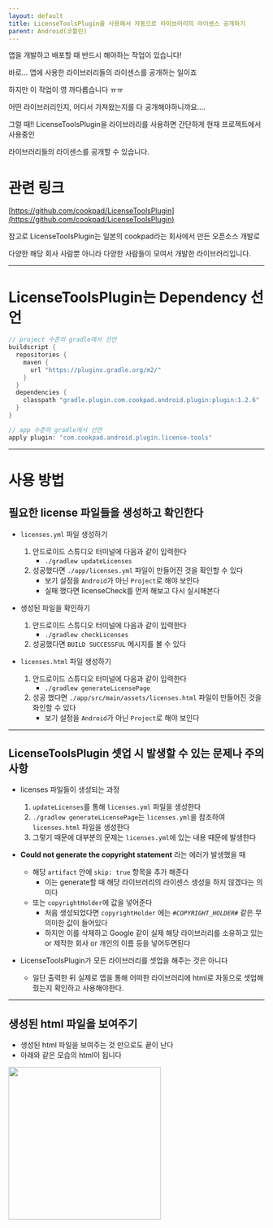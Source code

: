 ```yaml
---
layout: default
title: LicenseToolsPlugin을 사용해서 자동으로 라이브러리의 라이센스 공개하기
parent: Android(코틀린)
---
```


앱을 개발하고 배포할 때 반드시 해야하는 작업이 있습니다!

바로... 앱에 사용한 라이브러리들의 라이센스를 공개하는 일이죠

하지만 이 작업이 영 까다롭습니다 ㅠㅠ

어떤 라이브러리인지, 어디서 가져왔는지를 다 공개해야하니까요....

그럴 때!! LicenseToolsPlugin을 라이브러리를 사용하면 간단하게 현재 프로젝트에서 사용중인

라이브러리들의 라이센스를 공개할 수 있습니다.


# 관련 링크

[https://github.com/cookpad/LicenseToolsPlugin](https://github.com/cookpad/LicenseToolsPlugin)

참고로 LicenseToolsPlugin는 일본의 cookpad라는 회사에서 만든 오픈소스 개발로

다양한 해당 회사 사람뿐 아니라 다양한 사람들이 모여서 개발한 라이브러리입니다.

----------------------

# LicenseToolsPlugin는 Dependency 선언

```kotlin
// project 수준의 gradle에서 선언
buildscript {
  repositories {
    maven {
      url "https://plugins.gradle.org/m2/"
    }
  }
  dependencies {
    classpath "gradle.plugin.com.cookpad.android.plugin:plugin:1.2.6"
  }
}

// app 수준의 gradle에서 선언
apply plugin: "com.cookpad.android.plugin.license-tools"
```
-------------

# 사용 방법

## 필요한 license 파일들을 생성하고 확인한다

- `licenses.yml` 파일 생성하기
    1. 안드로이드 스튜디오 터미널에 다음과 같이 입력한다
        - `./gradlew updateLicenses`
    2. 성공했다면 `./app/licenses.yml` 파일이 만들어진 것을 확인할 수 있다
        - 보기 설정을 `Android`가 아닌 `Project`로 해야 보인다
        - 실패 했다면 licenseCheck를 먼저 해보고 다시 실시해본다
    
- 생성된 파일을 확인하기
    1. 안드로이드 스튜디오 터미널에 다음과 같이 입력한다
        - `./gradlew checkLicenses`
    2. 성공했다면 `BUILD SUCCESSFUL` 메시지를 볼 수 있다

- `licenses.html` 파일 생성하기
    1. 안드로이드 스튜디오 터미널에 다음과 같이 입력한다
        - `./gradlew generateLicensePage`
    2. 성공 했다면 `./app/src/main/assets/licenses.html` 파일이 만들어진 것을 화인할 수 있다
        - 보기 설정을 `Android`가 아닌 `Project`로 해야 보인다

-------------------

## LicenseToolsPlugin 셋업 시 발생할 수 있는 문제나 주의 사항

- licenses 파일들이 생성되는 과정
    1. `updateLicenses`를 통해 `licenses.yml` 파일을 생성한다
    2.   `./gradlew generateLicensePage`는  `licenses.yml`을 참조하여 `licenses.html` 파일을 생성한다
    3. 그렇기 때문에 대부분의 문제는 `licenses.yml`에 있는 내용 때문에 발생한다

- **Could not generate the copyright statement** 라는 에러가 발생했을 때
    - 해당 `artifact` 안에 `skip: true` 항목을 추가 해준다
        - 이는 generate할 때 해당 라이브러리의 라이센스 생성을 하지 않겠다는 의미다
    - 또는 `copyrightHolder`에 값을 넣어준다
        - 처음 생성되었다면 `copyrightHolder` 에는 *`#COPYRIGHT_HOLDER#`* 같은 무의미한 값이 들어있다
        - 하지만 이를 삭제하고 Google 같이 실제 해당 라이브러리를 소유하고 있는 or 제작한 회사 or 개인의 이름 등을 넣어두면된다

- LicenseToolsPlugin가 모든 라이브러리를 셋업을 해주는 것은 아니다
    - 일단 출력한 뒤 실제로 앱을 통해 어떠한 라이브러리에 html로 자동으로 셋업해줬는지 확인하고 사용해야한다.

--------------

## 생성된 html 파일을 보여주기

- 생성된 html 파일을 보여주는 것 만으로도 끝이 난다
- 아래와 같은 모습의 html이 됩니다

<img src="https://user-images.githubusercontent.com/69494230/202360051-fbda831c-14e4-4569-94bb-17a4f91555a2.jpg" width="300">
